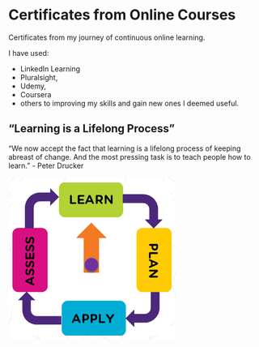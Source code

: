 # Certificates from Online Courses
Certificates from my journey of continuous online learning.

I have used:
* LinkedIn Learning
* Pluralsight, 
* Udemy, 
* Coursera
* others
to  improving my skills and gain new ones I deemed useful.

## “Learning is a Lifelong Process”
“We now accept the fact that learning is a lifelong process of keeping abreast of change. And the most pressing task is to teach people how to learn.” -  Peter Drucker

![continuous learning](Learning.png)
